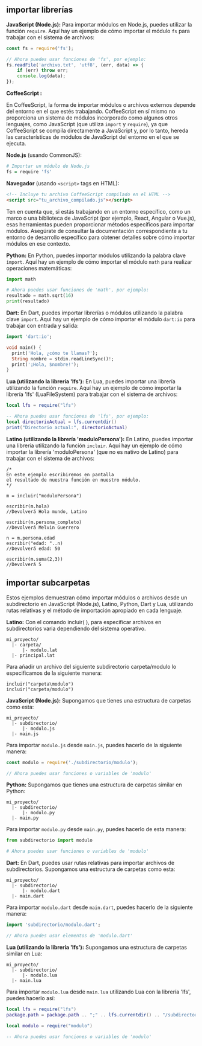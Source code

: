 ## importar librerías 

**JavaScript (Node.js):**
Para importar módulos en Node.js, puedes utilizar la función `require`. Aquí hay un ejemplo de cómo importar el módulo `fs` para trabajar con el sistema de archivos:

```javascript
const fs = require('fs');

// Ahora puedes usar funciones de 'fs', por ejemplo:
fs.readFile('archivo.txt', 'utf8', (err, data) => {
    if (err) throw err;
    console.log(data);
});
```

**CoffeeScript :**

En CoffeeScript, la forma de importar módulos o archivos externos depende del entorno en el que estés trabajando. CoffeeScript en sí mismo no proporciona un sistema de módulos incorporado como algunos otros lenguajes, como JavaScript (que utiliza `import` y `require`), ya que CoffeeScript se compila directamente a JavaScript y, por lo tanto, hereda las características de módulos de JavaScript del entorno en el que se ejecuta.

**Node.js** (usando CommonJS):

```coffeescript
# Importar un módulo de Node.js
fs = require 'fs'
```

**Navegador** (usando `<script>` tags en HTML):

```html
<!-- Incluye tu archivo CoffeeScript compilado en el HTML -->
<script src="tu_archivo_compilado.js"></script>
```

Ten en cuenta que, si estás trabajando en un entorno específico, como un marco o una biblioteca de JavaScript (por ejemplo, React, Angular o Vue.js), esas herramientas pueden proporcionar métodos específicos para importar módulos. Asegúrate de consultar la documentación correspondiente a tu entorno de desarrollo específico para obtener detalles sobre cómo importar módulos en ese contexto.




**Python:**
En Python, puedes importar módulos utilizando la palabra clave `import`. Aquí hay un ejemplo de cómo importar el módulo `math` para realizar operaciones matemáticas:

```python
import math

# Ahora puedes usar funciones de 'math', por ejemplo:
resultado = math.sqrt(16)
print(resultado)
```

**Dart:**
En Dart, puedes importar librerías o módulos utilizando la palabra clave `import`. Aquí hay un ejemplo de cómo importar el módulo `dart:io` para trabajar con entrada y salida:

```dart
import 'dart:io';

void main() {
  print('Hola, ¿cómo te llamas?');
  String nombre = stdin.readLineSync()!;
  print('¡Hola, $nombre!');
}
```

**Lua (utilizando la librería 'lfs'):**
En Lua, puedes importar una librería utilizando la función `require`. Aquí hay un ejemplo de cómo importar la librería 'lfs' (LuaFileSystem) para trabajar con el sistema de archivos:

```lua
local lfs = require("lfs")

-- Ahora puedes usar funciones de 'lfs', por ejemplo:
local directorioActual = lfs.currentdir()
print("Directorio actual:", directorioActual)
```

**Latino (utilizando la librería 'moduloPersona'):**
En Latino, puedes importar una librería utilizando la función `incluir`. Aquí hay un ejemplo de cómo importar la librería 'moduloPersona' (que no es nativo de Latino) para trabajar con el sistema de archivos:

```latino
/*
En este ejemplo escribiremos en pantalla
el resultado de nuestra función en nuestro módulo.
*/

m = incluir("moduloPersona")

escribir(m.hola)                   
//Devolverá Hola mundo, Latino

escribir(m.persona_completo)       
//Devolverá Melvin Guerrero

n = m.persona.edad
escribir("edad: "..n)              
//Devolverá edad: 50

escribir(m.suma(2,3))             
//Devolverá 5
```

## importar subcarpetas 
Estos ejemplos demuestran cómo importar módulos o archivos desde un subdirectorio en JavaScript (Node.js), Latino, Python, Dart y Lua, utilizando rutas relativas y el método de importación apropiado en cada lenguaje.

**Latino:**
Con el comando incluir( ), para especificar archivos en subdirectorios varia dependiendo del sistema operativo.
```
mi_proyecto/
  |- carpeta/
      |- modulo.lat
  |- principal.lat
```
Para añadir un archivo del siguiente subdirectorio carpeta/modulo lo especificamos de la siguiente manera:

```latino
incluir("carpeta\modulo")     
incluir("carpeta/modulo")
```

**JavaScript (Node.js):**
Supongamos que tienes una estructura de carpetas como esta:
```
mi_proyecto/
  |- subdirectorio/
      |- modulo.js
  |- main.js
```

Para importar `modulo.js` desde `main.js`, puedes hacerlo de la siguiente manera:

```javascript
const modulo = require('./subdirectorio/modulo');

// Ahora puedes usar funciones o variables de 'modulo'
```

**Python:**
Supongamos que tienes una estructura de carpetas similar en Python:
```
mi_proyecto/
  |- subdirectorio/
      |- modulo.py
  |- main.py
```

Para importar `modulo.py` desde `main.py`, puedes hacerlo de esta manera:

```python
from subdirectorio import modulo

# Ahora puedes usar funciones o variables de 'modulo'
```

**Dart:**
En Dart, puedes usar rutas relativas para importar archivos de subdirectorios. Supongamos una estructura de carpetas como esta:
```
mi_proyecto/
  |- subdirectorio/
      |- modulo.dart
  |- main.dart
```

Para importar `modulo.dart` desde `main.dart`, puedes hacerlo de la siguiente manera:

```dart
import 'subdirectorio/modulo.dart';

// Ahora puedes usar elementos de 'modulo.dart'
```

**Lua (utilizando la librería 'lfs'):**
Supongamos una estructura de carpetas similar en Lua:
```
mi_proyecto/
  |- subdirectorio/
      |- modulo.lua
  |- main.lua
```

Para importar `modulo.lua` desde `main.lua` utilizando Lua con la librería 'lfs', puedes hacerlo así:

```lua
local lfs = require("lfs")
package.path = package.path .. ";" .. lfs.currentdir() .. "/subdirectorio/?.lua"

local modulo = require("modulo")

-- Ahora puedes usar funciones o variables de 'modulo'
```

